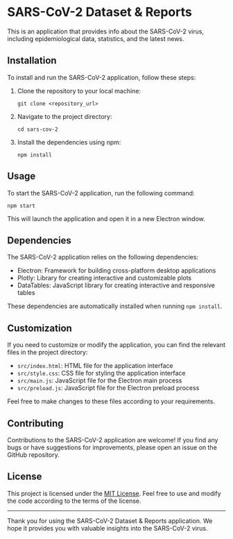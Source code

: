 # SARS-CoV-2 Dataset & Reports

This is an application that provides info about the SARS-CoV-2 virus, including epidemiological data, statistics, and the latest news.

## Installation

To install and run the SARS-CoV-2 application, follow these steps:

1. Clone the repository to your local machine:
   ```
   git clone <repository_url>
   ```

2. Navigate to the project directory:
   ```
   cd sars-cov-2
   ```

3. Install the dependencies using npm:
   ```
   npm install
   ```

## Usage

To start the SARS-CoV-2 application, run the following command:
```
npm start
```

This will launch the application and open it in a new Electron window.

## Dependencies

The SARS-CoV-2 application relies on the following dependencies:

- Electron: Framework for building cross-platform desktop applications
- Plotly: Library for creating interactive and customizable plots
- DataTables: JavaScript library for creating interactive and responsive tables

These dependencies are automatically installed when running `npm install`.

## Customization

If you need to customize or modify the application, you can find the relevant files in the project directory:

- `src/index.html`: HTML file for the application interface
- `src/style.css`: CSS file for styling the application interface
- `src/main.js`: JavaScript file for the Electron main process
- `src/preload.js`: JavaScript file for the Electron preload process

Feel free to make changes to these files according to your requirements.

## Contributing

Contributions to the SARS-CoV-2 application are welcome! If you find any bugs or have suggestions for improvements, please open an issue on the GitHub repository.

## License

This project is licensed under the [MIT License](LICENSE). Feel free to use and modify the code according to the terms of the license.

---

Thank you for using the SARS-CoV-2 Dataset & Reports application. We hope it provides you with valuable insights into the SARS-CoV-2 virus.
